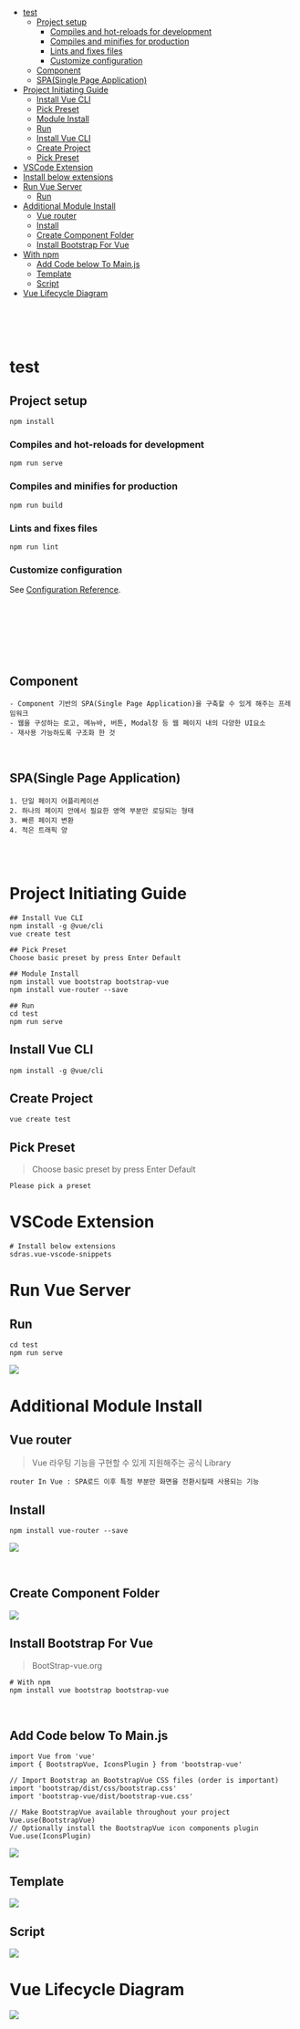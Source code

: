 
- [test](#test)
  - [Project setup](#project-setup)
    - [Compiles and hot-reloads for development](#compiles-and-hot-reloads-for-development)
    - [Compiles and minifies for production](#compiles-and-minifies-for-production)
    - [Lints and fixes files](#lints-and-fixes-files)
    - [Customize configuration](#customize-configuration)
  - [Component](#component)
  - [SPA(Single Page Application)](#spasingle-page-application)
- [Project Initiating Guide](#project-initiating-guide)
  - [Install Vue CLI](#install-vue-cli)
  - [Pick Preset](#pick-preset)
  - [Module Install](#module-install)
  - [Run](#run)
  - [Install Vue CLI](#install-vue-cli-1)
  - [Create Project](#create-project)
  - [Pick Preset](#pick-preset-1)
- [VSCode Extension](#vscode-extension)
- [Install below extensions](#install-below-extensions)
- [Run Vue Server](#run-vue-server)
  - [Run](#run-1)
- [Additional Module Install](#additional-module-install)
  - [Vue router](#vue-router)
  - [Install](#install)
  - [Create Component Folder](#create-component-folder)
  - [Install Bootstrap For Vue](#install-bootstrap-for-vue)
- [With npm](#with-npm)
  - [Add Code below To Main.js](#add-code-below-to-mainjs)
  - [Template](#template)
  - [Script](#script)
- [Vue Lifecycle Diagram](#vue-lifecycle-diagram)

<br/><br/><br/>

# test

## Project setup
```
npm install
```

### Compiles and hot-reloads for development
```
npm run serve
```

### Compiles and minifies for production
```
npm run build
```

### Lints and fixes files
```
npm run lint
```

### Customize configuration
See [Configuration Reference](https://cli.vuejs.org/config/).

<br/>
<br/>
<br/>





~~~
~~~
<br/>

## Component
~~~
- Component 기반의 SPA(Single Page Application)을 구축할 수 있게 해주는 프레임워크
- 웹을 구성하는 로고, 메뉴바, 버튼, Modal창 등 웹 페이지 내의 다양한 UI요소
- 재사용 가능하도록 구조화 한 것
~~~
<br/>

## SPA(Single Page Application)
~~~
1. 단일 페이지 어플리케이션
2. 하나의 페이지 안에서 필요한 영역 부분만 로딩되는 형태
3. 빠른 페이지 변환
4. 적은 트래픽 양
~~~
<br/><br/>

# Project Initiating Guide
~~~
## Install Vue CLI
npm install -g @vue/cli
vue create test

## Pick Preset
Choose basic preset by press Enter Default

## Module Install
npm install vue bootstrap bootstrap-vue
npm install vue-router --save

## Run
cd test
npm run serve
~~~

## Install Vue CLI
~~~
npm install -g @vue/cli
~~~


## Create Project
~~~
vue create test
~~~

## Pick Preset
> Choose basic preset by press Enter Default
~~~
Please pick a preset
~~~


# VSCode Extension
~~~
# Install below extensions
sdras.vue-vscode-snippets
~~~


# Run Vue Server

## Run
~~~
cd test
npm run serve
~~~
![](README/_img/Image%203.png)
<br/>

# Additional Module Install

## Vue router
> Vue 라우팅 기능을 구현할 수 있게 지원해주는 공식 Library
~~~
router In Vue : SPA로드 이후 특정 부분만 화면을 전환시킬때 사용되는 기능
~~~

## Install
~~~
npm install vue-router --save
~~~

![](README/_img/Image%205.png)


<br/>

## Create Component Folder
![](README/_img/Image%206.png)
<br/>

## Install Bootstrap For Vue
> BootStrap-vue.org
~~~
# With npm
npm install vue bootstrap bootstrap-vue
~~~

<br/>

## Add Code below To Main.js
```
import Vue from 'vue'
import { BootstrapVue, IconsPlugin } from 'bootstrap-vue'

// Import Bootstrap an BootstrapVue CSS files (order is important)
import 'bootstrap/dist/css/bootstrap.css'
import 'bootstrap-vue/dist/bootstrap-vue.css'

// Make BootstrapVue available throughout your project
Vue.use(BootstrapVue)
// Optionally install the BootstrapVue icon components plugin
Vue.use(IconsPlugin)
```

![](_README/_img/_Image%207.png)


## Template
![](README/_img/Image%208.png)

## Script
![](README/_img/Image%209.png)

# Vue Lifecycle Diagram
![](README/_img/lifecycle.png)